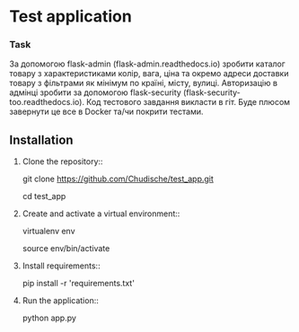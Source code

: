# Test application 

### Task

За допомогою flask-admin (flask-admin.readthedocs.io) зробити каталог товару з характеристиками колір, вага, ціна та окремо адреси доставки товару з фільтрами як мінімум по країні, місту, вулиці.
Авторизацію в адмінці зробити за допомогою flask-security (flask-security-too.readthedocs.io).
Код тестового завдання викласти в гіт.
Буде плюсом завернути це все в Docker та/чи покрити тестами.

## Installation

1. Clone the repository::

     git clone https://github.com/Chudische/test_app.git

     cd test_app

2. Create and activate a virtual environment::

     virtualenv env
     
     source env/bin/activate

3. Install requirements::

     pip install -r 'requirements.txt'

4. Run the application::

     python app.py